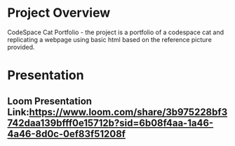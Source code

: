# Project Overview
CodeSpace Cat Portfolio - the project is a portfolio of a codespace cat and replicating a webpage using basic html based on the reference picture provided.


# Presentation

## Loom Presentation Link:https://www.loom.com/share/3b975228bf3742daa139bfff0e15712b?sid=6b08f4aa-1a46-4a46-8d0c-0ef83f51208f
